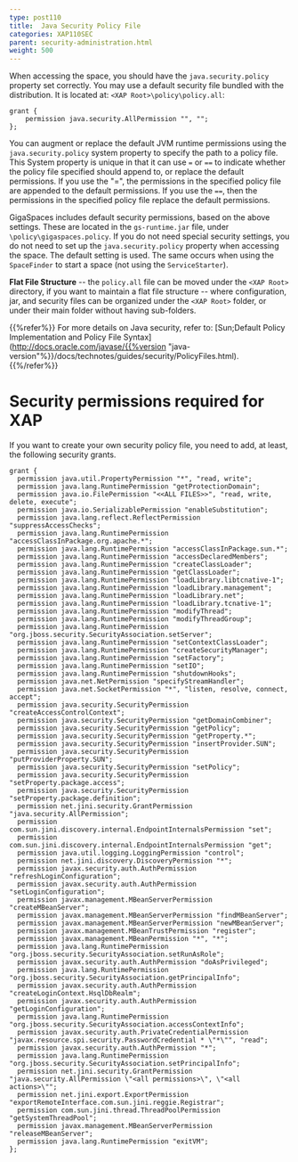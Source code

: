 ```yaml
---
type: post110
title:  Java Security Policy File
categories: XAP110SEC
parent: security-administration.html
weight: 500
---
```




When accessing the space, you should have the `java.security.policy` property set correctly.
You may use a default security file bundled with the distribution. It is located at:
`<XAP Root>\policy\policy.all`:


```console
grant {
    permission java.security.AllPermission "", "";
};
```


You can augment or replace the default JVM runtime permissions using the `java.security.policy` system property to specify the path to a policy file. This System property is unique in that it can use `=` or `==` to indicate whether the policy file specified should append to, or replace the default permissions. If you use the "=", the permissions in the specified policy file are appended to the default permissions. If you use the `==`, then the permissions in the specified policy file replace the default permissions.

GigaSpaces includes default security permissions, based on the above settings. These are located in the `gs-runtime.jar` file, under `\policy\gigaspaces.policy`. If you do not need special security settings, you do not need to set up the `java.security.policy` property when accessing the space. The default setting is used. The same occurs when using the `SpaceFinder` to start a space (not using the `ServiceStarter`).

**Flat File Structure** -- the `policy.all` file can be moved under the `<XAP Root>` directory, if you want to maintain a flat file structure -- where configuration, jar, and security files can be organized under the `<XAP Root>` folder, or under their main folder without having sub-folders.

{{%refer%}}
For more details on Java security, refer to: [Sun;Default Policy Implementation and Policy File Syntax](http://docs.oracle.com/javase/{{%version "java-version"%}}/docs/technotes/guides/security/PolicyFiles.html).
{{%/refer%}}


# Security permissions required for XAP

If you want to create your own security policy file, you need to add, at least, the following security grants.


```console
grant {
  permission java.util.PropertyPermission "*", "read, write";
  permission java.lang.RuntimePermission "getProtectionDomain";
  permission java.io.FilePermission "<<ALL FILES>>", "read, write, delete, execute";
  permission java.io.SerializablePermission "enableSubstitution";
  permission java.lang.reflect.ReflectPermission "suppressAccessChecks";
  permission java.lang.RuntimePermission "accessClassInPackage.org.apache.*";
  permission java.lang.RuntimePermission "accessClassInPackage.sun.*";
  permission java.lang.RuntimePermission "accessDeclaredMembers";
  permission java.lang.RuntimePermission "createClassLoader";
  permission java.lang.RuntimePermission "getClassLoader";
  permission java.lang.RuntimePermission "loadLibrary.libtcnative-1";
  permission java.lang.RuntimePermission "loadLibrary.management";
  permission java.lang.RuntimePermission "loadLibrary.net";
  permission java.lang.RuntimePermission "loadLibrary.tcnative-1";
  permission java.lang.RuntimePermission "modifyThread";
  permission java.lang.RuntimePermission "modifyThreadGroup";
  permission java.lang.RuntimePermission "org.jboss.security.SecurityAssociation.setServer";
  permission java.lang.RuntimePermission "setContextClassLoader";
  permission java.lang.RuntimePermission "createSecurityManager";
  permission java.lang.RuntimePermission "setFactory";
  permission java.lang.RuntimePermission "setIO";
  permission java.lang.RuntimePermission "shutdownHooks";
  permission java.net.NetPermission "specifyStreamHandler";
  permission java.net.SocketPermission "*", "listen, resolve, connect, accept";
  permission java.security.SecurityPermission "createAccessControlContext";
  permission java.security.SecurityPermission "getDomainCombiner";
  permission java.security.SecurityPermission "getPolicy";
  permission java.security.SecurityPermission "getProperty.*";
  permission java.security.SecurityPermission "insertProvider.SUN";
  permission java.security.SecurityPermission "putProviderProperty.SUN";
  permission java.security.SecurityPermission "setPolicy";
  permission java.security.SecurityPermission "setProperty.package.access";
  permission java.security.SecurityPermission "setProperty.package.definition";
  permission net.jini.security.GrantPermission "java.security.AllPermission";
  permission com.sun.jini.discovery.internal.EndpointInternalsPermission "set";
  permission com.sun.jini.discovery.internal.EndpointInternalsPermission "get";
  permission java.util.logging.LoggingPermission "control";
  permission net.jini.discovery.DiscoveryPermission "*";
  permission javax.security.auth.AuthPermission "refreshLoginConfiguration";
  permission javax.security.auth.AuthPermission "setLoginConfiguration";
  permission javax.management.MBeanServerPermission "createMBeanServer";
  permission javax.management.MBeanServerPermission "findMBeanServer";
  permission javax.management.MBeanServerPermission "newMBeanServer";
  permission javax.management.MBeanTrustPermission "register";
  permission javax.management.MBeanPermission "*", "*";
  permission java.lang.RuntimePermission "org.jboss.security.SecurityAssociation.setRunAsRole";
  permission javax.security.auth.AuthPermission "doAsPrivileged";
  permission java.lang.RuntimePermission "org.jboss.security.SecurityAssociation.getPrincipalInfo";
  permission javax.security.auth.AuthPermission "createLoginContext.HsqlDbRealm";
  permission javax.security.auth.AuthPermission "getLoginConfiguration";
  permission java.lang.RuntimePermission "org.jboss.security.SecurityAssociation.accessContextInfo";
  permission javax.security.auth.PrivateCredentialPermission "javax.resource.spi.security.PasswordCredential * \"*\"", "read";
  permission javax.security.auth.AuthPermission "*";
  permission java.lang.RuntimePermission "org.jboss.security.SecurityAssociation.setPrincipalInfo";
  permission net.jini.security.GrantPermission "java.security.AllPermission \"<all permissions>\", \"<all actions>\"";
  permission net.jini.export.ExportPermission "exportRemoteInterface.com.sun.jini.reggie.Registrar";
  permission com.sun.jini.thread.ThreadPoolPermission "getSystemThreadPool";
  permission javax.management.MBeanServerPermission "releaseMBeanServer";
  permission java.lang.RuntimePermission "exitVM";
};
```
